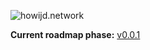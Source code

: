 ![howijd.network](https://raw.githubusercontent.com/howijd/howijd/main/assets/images/howijd/src/howijd-full.svg)

**Current roadmap phase:** [v0.0.1](https://github.com/orgs/howijd/projects/1)
